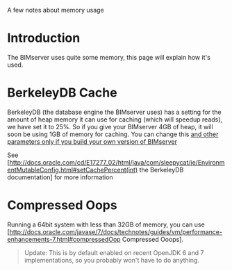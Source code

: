 A few notes about memory usage

# Introduction

The BIMserver uses quite some memory, this page will explain how it's used.

# BerkeleyDB Cache

BerkeleyDB (the database engine the BIMserver uses) has a setting for the amount of heap memory it can use for caching (which will speedup reads), we have set it to 25%. So if you give your BIMserver 4GB of heap, it will soon be using 1GB of memory for caching. You can change this [and other parameters only if you build your own version of BIMserver](https://github.com/opensourceBIM/BIMserver)

See [http://docs.oracle.com/cd/E17277_02/html/java/com/sleepycat/je/EnvironmentMutableConfig.html#setCachePercent(int) the BerkeleyDB documentation] for more information

# Compressed Oops

Running a 64bit system with less than 32GB of memory, you can use [http://docs.oracle.com/javase/7/docs/technotes/guides/vm/performance-enhancements-7.html#compressedOop Compressed Ooops]. 

> Update: This is by default enabled on recent OpenJDK 6 and 7 implementations, so you probably won't have to do anything.